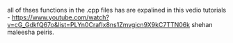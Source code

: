 all of thses functions in the .cpp files has are expalined in this vedio tutorials - https://www.youtube.com/watch?v=cG_GdkfQ67o&list=PLYn0CrafIx8ns1Zmvgicn9X9kC7TTN06k
shehan maleesha peiris.
